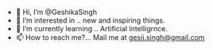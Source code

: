 - 👋 Hi, I’m @GeshikaSingh
- 👀 I’m interested in .. new and inspiring things.
- 🌱 I’m currently learning .. Artificial Intelligrnce.
- 📫 How to reach me?... Mail me at gesii.singh@gmail.com

<!---
GeshikaSingh/GeshikaSingh is a ✨ special ✨ repository because its `README.md` (this file) appears on your GitHub profile.
You can click the Preview link to take a look at your changes.
--->
